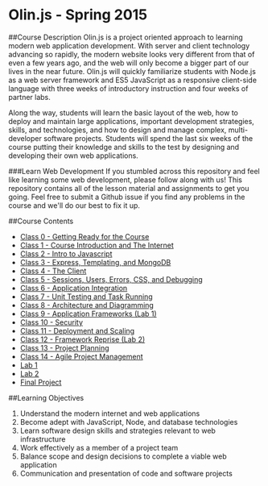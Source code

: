 Olin.js - Spring 2015
===

##Course Description
Olin.js is a project oriented approach to learning modern web application development. With server and client technology advancing so rapidly, the modern website looks very different from that of even a few years ago, and the web will only become a bigger part of our lives in the near future. Olin.js will quickly familiarize students with Node.js as a web server framework and ES5 JavaScript as a responsive client-side language with three weeks of introductory instruction and four weeks of partner labs.

Along the way, students will learn the basic layout of the web, how to deploy and maintain large applications, important development strategies, skills, and technologies, and how to design and manage complex, multi-developer software projects. Students will spend the last six weeks of the course putting their knowledge and skills to the test by designing and developing their own web applications.

###Learn Web Development
If you stumbled across this repository and feel like learning some web development, please follow along with us!
This repository contains all of the lesson material and assignments to get you going.
Feel free to submit a Github issue if you find any problems in the course and we'll do our best to fix it up.

##Course Contents
* [Class 0 - Getting Ready for the Course](./classes/class00)
* [Class 1 - Course Introduction and The Internet](./classes/class01)
* [Class 2 - Intro to Javascript](./classes/class02)
* [Class 3 - Express, Templating, and MongoDB](./classes/class03)
* [Class 4 - The Client](./classes/class04)
* [Class 5 - Sessions, Users, Errors, CSS, and Debugging](./classes/class05)
* [Class 6 - Application Integration](./classes/class06)
* [Class 7 - Unit Testing and Task Running](./classes/class07)
* [Class 8 - Architecture and Diagramming](./classes/class08)
* [Class 9 - Application Frameworks (Lab 1)](./classes/class09)
* [Class 10 - Security](./classes/class10)
* [Class 11 - Deployment and Scaling](./classes/class11)
* [Class 12 - Framework Reprise (Lab 2)](./classes/class12)
* [Class 13 - Project Planning](./classes/class13)
* [Class 14 - Agile Project Management](./classes/class14)
* [Lab 1](./lab1)
* [Lab 2](./lab2)
* [Final Project](./finalproject)


##Learning Objectives
1. Understand the modern internet and web applications
2. Become adept with JavaScript, Node, and database technologies
3. Learn software design skills and strategies relevant to web infrastructure
4. Work effectively as a member of a project team
5. Balance scope and design decisions to complete a viable web application
6. Communication and presentation of code and software projects
